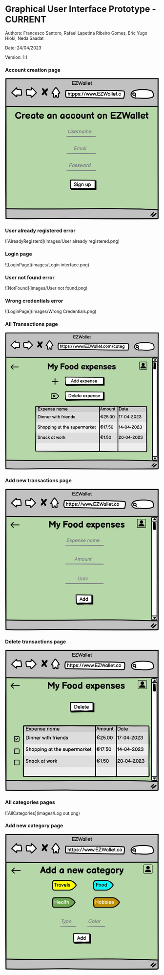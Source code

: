# Graphical User Interface Prototype  - CURRENT

Authors: Francesco Santoro, Rafael Lapetina Ribeiro Gomes, Eric Yugo Hioki, Neda Saadat

Date: 24/04/2023

Version: 1.1

### Account creation page
![CreateAccount](images/CreateAccount.jpeg)

### User already registered error
![AlreadyRegisterd](images/User already registered.png)

### Login page
![LoginPage](images/Login interface.png)

### User not found error
![NotFound](images/User not found.png)

### Wrong credentials error
![LoginPage](images/Wrong Credentials.png)

### All Transactions page
![AllTransactions](images/AllTransactions.jpeg)

### Add new transactions page
![AddExpense](images/AddExpense.jpeg)

### Delete transactions page
![DeleteTransaction](images/DeleteTransaction.jpeg)

### All categories pages
![AllCategories](images/Log out.png)

### Add new category page
![AddCategory](images/AddCategory.jpeg)





